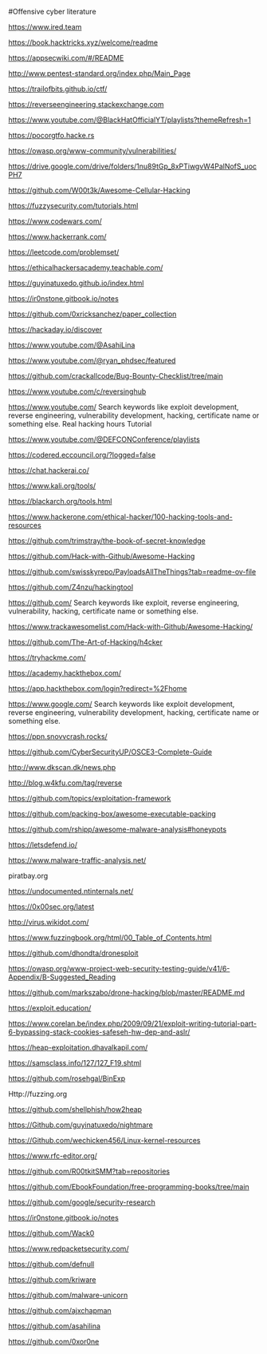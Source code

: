 #Offensive cyber literature


https://www.ired.team

https://book.hacktricks.xyz/welcome/readme

https://appsecwiki.com/#/README

http://www.pentest-standard.org/index.php/Main_Page

https://trailofbits.github.io/ctf/

https://reverseengineering.stackexchange.com

https://www.youtube.com/@BlackHatOfficialYT/playlists?themeRefresh=1

https://pocorgtfo.hacke.rs

https://owasp.org/www-community/vulnerabilities/

https://drive.google.com/drive/folders/1nu89tGp_8xPTiwgvW4PalNofS_uocPH7

https://github.com/W00t3k/Awesome-Cellular-Hacking

https://fuzzysecurity.com/tutorials.html

https://www.codewars.com/

https://www.hackerrank.com/

https://leetcode.com/problemset/

https://ethicalhackersacademy.teachable.com/

https://guyinatuxedo.github.io/index.html

https://ir0nstone.gitbook.io/notes

https://github.com/0xricksanchez/paper_collection

https://hackaday.io/discover

https://www.youtube.com/@AsahiLina

https://www.youtube.com/@ryan_phdsec/featured

https://github.com/crackallcode/Bug-Bounty-Checklist/tree/main

https://www.youtube.com/c/reversinghub

https://www.youtube.com/ Search keywords like exploit development, reverse engineering, vulnerability development, hacking, certificate name or something else.
Real hacking hours
Tutorial

https://www.youtube.com/@DEFCONConference/playlists

https://codered.eccouncil.org/?logged=false

https://chat.hackerai.co/

https://www.kali.org/tools/

https://blackarch.org/tools.html

https://www.hackerone.com/ethical-hacker/100-hacking-tools-and-resources

https://github.com/trimstray/the-book-of-secret-knowledge

https://github.com/Hack-with-Github/Awesome-Hacking

https://github.com/swisskyrepo/PayloadsAllTheThings?tab=readme-ov-file

https://github.com/Z4nzu/hackingtool

https://github.com/ Search keywords like exploit, reverse engineering, vulnerability, hacking, certificate name or something else.

https://www.trackawesomelist.com/Hack-with-Github/Awesome-Hacking/

https://github.com/The-Art-of-Hacking/h4cker

https://tryhackme.com/

https://academy.hackthebox.com/

https://app.hackthebox.com/login?redirect=%2Fhome

https://www.google.com/ Search keywords like exploit development, reverse engineering, vulnerability development, hacking, certificate name or something else.

https://ppn.snovvcrash.rocks/

https://github.com/CyberSecurityUP/OSCE3-Complete-Guide

http://www.dkscan.dk/news.php

http://blog.w4kfu.com/tag/reverse

https://github.com/topics/exploitation-framework

https://github.com/packing-box/awesome-executable-packing

https://github.com/rshipp/awesome-malware-analysis#honeypots

https://letsdefend.io/

https://www.malware-traffic-analysis.net/

piratbay.org

https://undocumented.ntinternals.net/

https://0x00sec.org/latest

http://virus.wikidot.com/

https://www.fuzzingbook.org/html/00_Table_of_Contents.html

https://github.com/dhondta/dronesploit

https://owasp.org/www-project-web-security-testing-guide/v41/6-Appendix/B-Suggested_Reading

https://github.com/markszabo/drone-hacking/blob/master/README.md

https://exploit.education/

https://www.corelan.be/index.php/2009/09/21/exploit-writing-tutorial-part-6-bypassing-stack-cookies-safeseh-hw-dep-and-aslr/

https://heap-exploitation.dhavalkapil.com/

https://samsclass.info/127/127_F19.shtml

https://github.com/rosehgal/BinExp

Http://fuzzing.org

https://github.com/shellphish/how2heap

https://Github.com/guyinatuxedo/nightmare

https://Github.com/wechicken456/Linux-kernel-resources

https://www.rfc-editor.org/

https://github.com/R00tkitSMM?tab=repositories

https://github.com/EbookFoundation/free-programming-books/tree/main

https://github.com/google/security-research

https://ir0nstone.gitbook.io/notes

https://github.com/Wack0

https://www.redpacketsecurity.com/

https://github.com/defnull

https://github.com/kriware

https://github.com/malware-unicorn

https://github.com/ajxchapman

https://github.com/asahilina

https://github.com/0xor0ne

